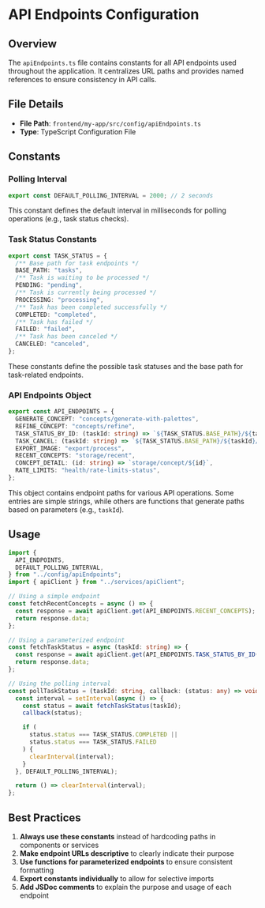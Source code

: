# API Endpoints Configuration

## Overview

The `apiEndpoints.ts` file contains constants for all API endpoints used throughout the application. It centralizes URL paths and provides named references to ensure consistency in API calls.

## File Details

- **File Path**: `frontend/my-app/src/config/apiEndpoints.ts`
- **Type**: TypeScript Configuration File

## Constants

### Polling Interval

```typescript
export const DEFAULT_POLLING_INTERVAL = 2000; // 2 seconds
```

This constant defines the default interval in milliseconds for polling operations (e.g., task status checks).

### Task Status Constants

```typescript
export const TASK_STATUS = {
  /** Base path for task endpoints */
  BASE_PATH: "tasks",
  /** Task is waiting to be processed */
  PENDING: "pending",
  /** Task is currently being processed */
  PROCESSING: "processing",
  /** Task has been completed successfully */
  COMPLETED: "completed",
  /** Task has failed */
  FAILED: "failed",
  /** Task has been canceled */
  CANCELED: "canceled",
};
```

These constants define the possible task statuses and the base path for task-related endpoints.

### API Endpoints Object

```typescript
export const API_ENDPOINTS = {
  GENERATE_CONCEPT: "concepts/generate-with-palettes",
  REFINE_CONCEPT: "concepts/refine",
  TASK_STATUS_BY_ID: (taskId: string) => `${TASK_STATUS.BASE_PATH}/${taskId}`,
  TASK_CANCEL: (taskId: string) => `${TASK_STATUS.BASE_PATH}/${taskId}/cancel`,
  EXPORT_IMAGE: "export/process",
  RECENT_CONCEPTS: "storage/recent",
  CONCEPT_DETAIL: (id: string) => `storage/concept/${id}`,
  RATE_LIMITS: "health/rate-limits-status",
};
```

This object contains endpoint paths for various API operations. Some entries are simple strings, while others are functions that generate paths based on parameters (e.g., `taskId`).

## Usage

```typescript
import {
  API_ENDPOINTS,
  DEFAULT_POLLING_INTERVAL,
} from "../config/apiEndpoints";
import { apiClient } from "../services/apiClient";

// Using a simple endpoint
const fetchRecentConcepts = async () => {
  const response = await apiClient.get(API_ENDPOINTS.RECENT_CONCEPTS);
  return response.data;
};

// Using a parameterized endpoint
const fetchTaskStatus = async (taskId: string) => {
  const response = await apiClient.get(API_ENDPOINTS.TASK_STATUS_BY_ID(taskId));
  return response.data;
};

// Using the polling interval
const pollTaskStatus = (taskId: string, callback: (status: any) => void) => {
  const interval = setInterval(async () => {
    const status = await fetchTaskStatus(taskId);
    callback(status);

    if (
      status.status === TASK_STATUS.COMPLETED ||
      status.status === TASK_STATUS.FAILED
    ) {
      clearInterval(interval);
    }
  }, DEFAULT_POLLING_INTERVAL);

  return () => clearInterval(interval);
};
```

## Best Practices

1. **Always use these constants** instead of hardcoding paths in components or services
2. **Make endpoint URLs descriptive** to clearly indicate their purpose
3. **Use functions for parameterized endpoints** to ensure consistent formatting
4. **Export constants individually** to allow for selective imports
5. **Add JSDoc comments** to explain the purpose and usage of each endpoint
